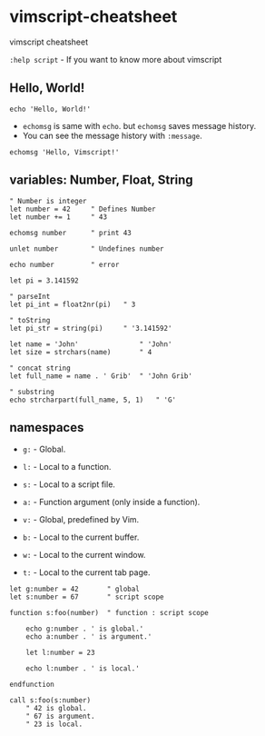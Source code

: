 # vimscript-cheatsheet
vimscript cheatsheet

`:help script` - If you want to know more about vimscript

## Hello, World!

```viml
echo 'Hello, World!'
```

* `echomsg` is same with `echo`. but `echomsg` saves message history.
* You can see the message history with `:message`.

```viml
echomsg 'Hello, Vimscript!'
```

## variables: Number, Float, String

```viml
" Number is integer
let number = 42     " Defines Number
let number += 1     " 43

echomsg number      " print 43

unlet number        " Undefines number

echo number         " error
```

```viml
let pi = 3.141592

" parseInt
let pi_int = float2nr(pi)   " 3

" toString
let pi_str = string(pi)     " '3.141592'
```

```viml
let name = 'John'               " 'John'
let size = strchars(name)       " 4

" concat string
let full_name = name . ' Grib'  " 'John Grib'

" substring
echo strcharpart(full_name, 5, 1)   " 'G'
```

## namespaces

* `g:` - Global.

* `l:` - Local to a function.
* `s:` - Local to a script file.
* `a:` - Function argument (only inside a function).

* `v:` - Global, predefined by Vim.

* `b:` - Local to the current buffer.
* `w:` - Local to the current window.
* `t:` - Local to the current tab page.

```viml
let g:number = 42       " global
let s:number = 67       " script scope

function s:foo(number)  " function : script scope

    echo g:number . ' is global.'
    echo a:number . ' is argument.'

    let l:number = 23

    echo l:number . ' is local.'

endfunction

call s:foo(s:number)
    " 42 is global.
    " 67 is argument.
    " 23 is local.
```
